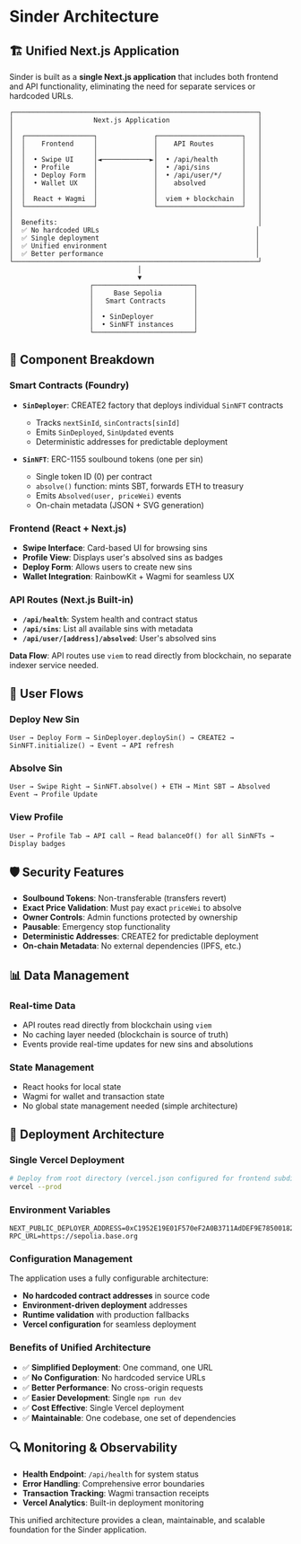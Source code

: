 # Sinder Architecture

## 🏗️ Unified Next.js Application

Sinder is built as a **single Next.js application** that includes both frontend and API functionality, eliminating the need for separate services or hardcoded URLs.

```
┌─────────────────────────────────────────────────────────────┐
│                    Next.js Application                      │
│                                                             │
│  ┌─────────────────┐              ┌─────────────────────┐   │
│  │    Frontend     │              │    API Routes       │   │
│  │                 │              │                     │   │
│  │  • Swipe UI     │◄────────────►│  • /api/health      │   │
│  │  • Profile      │              │  • /api/sins        │   │
│  │  • Deploy Form  │              │  • /api/user/*/     │   │
│  │  • Wallet UX    │              │    absolved         │   │
│  │                 │              │                     │   │
│  │  React + Wagmi  │              │  viem + blockchain  │   │
│  └─────────────────┘              └─────────────────────┘   │
│                                                             │
│  Benefits:                                                  │
│  ✅ No hardcoded URLs                                       │
│  ✅ Single deployment                                       │
│  ✅ Unified environment                                     │
│  ✅ Better performance                                      │
└─────────────────────────────────────────────────────────────┘
                                │
                                ▼
                    ┌─────────────────────────┐
                    │     Base Sepolia        │
                    │   Smart Contracts       │
                    │                         │
                    │  • SinDeployer          │
                    │  • SinNFT instances     │
                    └─────────────────────────┘
```

## 🔧 Component Breakdown

### **Smart Contracts (Foundry)**

- **`SinDeployer`**: CREATE2 factory that deploys individual `SinNFT` contracts
  - Tracks `nextSinId`, `sinContracts[sinId]` 
  - Emits `SinDeployed`, `SinUpdated` events
  - Deterministic addresses for predictable deployment

- **`SinNFT`**: ERC-1155 soulbound tokens (one per sin)
  - Single token ID (0) per contract
  - `absolve()` function: mints SBT, forwards ETH to treasury
  - Emits `Absolved(user, priceWei)` events
  - On-chain metadata (JSON + SVG generation)

### **Frontend (React + Next.js)**

- **Swipe Interface**: Card-based UI for browsing sins
- **Profile View**: Displays user's absolved sins as badges
- **Deploy Form**: Allows users to create new sins
- **Wallet Integration**: RainbowKit + Wagmi for seamless UX

### **API Routes (Next.js Built-in)**

- **`/api/health`**: System health and contract status
- **`/api/sins`**: List all available sins with metadata
- **`/api/user/[address]/absolved`**: User's absolved sins

**Data Flow**: API routes use `viem` to read directly from blockchain, no separate indexer service needed.

## 🔄 User Flows

### **Deploy New Sin**
```
User → Deploy Form → SinDeployer.deploySin() → CREATE2 → SinNFT.initialize() → Event → API refresh
```

### **Absolve Sin**
```
User → Swipe Right → SinNFT.absolve() + ETH → Mint SBT → Absolved Event → Profile Update
```

### **View Profile**
```
User → Profile Tab → API call → Read balanceOf() for all SinNFTs → Display badges
```

## 🛡️ Security Features

- **Soulbound Tokens**: Non-transferable (transfers revert)
- **Exact Price Validation**: Must pay exact `priceWei` to absolve
- **Owner Controls**: Admin functions protected by ownership
- **Pausable**: Emergency stop functionality
- **Deterministic Addresses**: CREATE2 for predictable deployment
- **On-chain Metadata**: No external dependencies (IPFS, etc.)

## 📊 Data Management

### **Real-time Data**
- API routes read directly from blockchain using `viem`
- No caching layer needed (blockchain is source of truth)
- Events provide real-time updates for new sins and absolutions

### **State Management**
- React hooks for local state
- Wagmi for wallet and transaction state
- No global state management needed (simple architecture)

## 🚀 Deployment Architecture

### **Single Vercel Deployment**
```bash
# Deploy from root directory (vercel.json configured for frontend subdirectory)
vercel --prod
```

### **Environment Variables**
```
NEXT_PUBLIC_DEPLOYER_ADDRESS=0xC1952E19E01F570eF2A0B3711AdDEF9E78500182
RPC_URL=https://sepolia.base.org
```

### **Configuration Management**
The application uses a fully configurable architecture:
- **No hardcoded contract addresses** in source code
- **Environment-driven deployment** addresses
- **Runtime validation** with production fallbacks
- **Vercel configuration** for seamless deployment

### **Benefits of Unified Architecture**
- ✅ **Simplified Deployment**: One command, one URL
- ✅ **No Configuration**: No hardcoded service URLs
- ✅ **Better Performance**: No cross-origin requests
- ✅ **Easier Development**: Single `npm run dev`
- ✅ **Cost Effective**: Single Vercel deployment
- ✅ **Maintainable**: One codebase, one set of dependencies

## 🔍 Monitoring & Observability

- **Health Endpoint**: `/api/health` for system status
- **Error Handling**: Comprehensive error boundaries
- **Transaction Tracking**: Wagmi transaction receipts
- **Vercel Analytics**: Built-in deployment monitoring

This unified architecture provides a clean, maintainable, and scalable foundation for the Sinder application.
